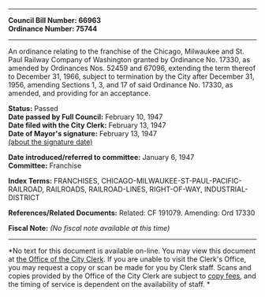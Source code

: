 * * * * *  
  
**Council Bill Number: [](#h0)[](#h2)66963**   
**Ordinance Number: 75744**  
  
* * * * *  
  
An ordinance relating to the franchise of the Chicago, Milwaukee and St. Paul Railway Company of Washington granted by Ordinance No. 17330, as amended by Ordinances Nos. 52459 and 67096, extending the term thereof to December 31, 1966, subject to termination by the City after December 31, 1956, amending Sections 1, 3, and 17 of said Ordinance No. 17330, as amended, and providing for an acceptance.  
  
**Status:** Passed   
**Date passed by Full Council:** February 10, 1947   
**Date filed with the City Clerk:** February 13, 1947   
**Date of Mayor's signature:** February 13, 1947   
[(about the signature date)](/~public/approvaldate.htm)   
  
  
**Date introduced/referred to committee:** January 6, 1947   
**Committee:** Franchise   
  
**Index Terms:** FRANCHISES, CHICAGO-MILWAUKEE-ST-PAUL-PACIFIC-RAILROAD, RAILROADS, RAILROAD-LINES, RIGHT-OF-WAY, INDUSTRIAL-DISTRICT  
  
**References/Related Documents:** Related: CF 191079. Amending: Ord 17330  
  
**Fiscal Note:** *(No fiscal note available at this time)*  
  
* * * * *  
  
*No text for this document is available on-line. You may view this document at [the Office of the City Clerk](http://www.seattle.gov/leg/clerk/contactUs.htm). If you are unable to visit the Clerk's Office, you may request a copy or scan be made for you by Clerk staff. Scans and copies provided by the Office of the City Clerk are subject to [copy fees](http://clerk.seattle.gov/~public/clerkfees.htm), and the timing of service is dependent on the availability of staff. *  
  
  
